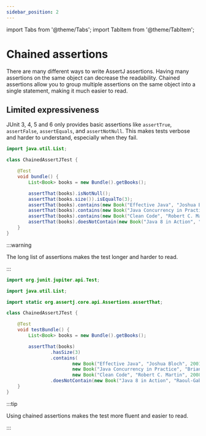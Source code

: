 ```yaml
---
sidebar_position: 2
---
```

import Tabs from '@theme/Tabs';
import TabItem from '@theme/TabItem';

# Chained assertions

There are many different ways to write AssertJ assertions.
Having many assertions on the same object can decrease the readability.
Chained assertions allow you to group multiple assertions on the same object into a single statement, making it much easier to read.

## Limited expressiveness

JUnit 3, 4, 5 and 6 only provides basic assertions like `assertTrue`, `assertFalse`, `assertEquals`, and `assertNotNull`.
This makes tests verbose and harder to understand, especially when they fail.

<Tabs>
<TabItem value="before" label="Before">

```java title="ChainedAssertJTest.java"
import java.util.List;

class ChainedAssertJTest {

    @Test
    void bundle() {
        List<Book> books = new Bundle().getBooks();

        assertThat(books).isNotNull();
        assertThat(books.size()).isEqualTo(3);
        assertThat(books).contains(new Book("Effective Java", "Joshua Bloch", 2001));
        assertThat(books).contains(new Book("Java Concurrency in Practice", "Brian Goetz", 2006));
        assertThat(books).contains(new Book("Clean Code", "Robert C. Martin", 2008));
        assertThat(books).doesNotContain(new Book("Java 8 in Action", "Raoul-Gabriel Urma", 2014));
    }
}
```

:::warning

The long list of assertions makes the test longer and harder to read.

:::

</TabItem>
<TabItem value="after" label="After">

```java title="ChainedAssertJTest.java"
import org.junit.jupiter.api.Test;

import java.util.List;

import static org.assertj.core.api.Assertions.assertThat;

class ChainedAssertJTest {

    @Test
    void testBundle() {
        List<Book> books = new Bundle().getBooks();

        assertThat(books)
                .hasSize(3)
                .contains(
                        new Book("Effective Java", "Joshua Bloch", 2001),
                        new Book("Java Concurrency in Practice", "Brian Goetz", 2006),
                        new Book("Clean Code", "Robert C. Martin", 2008))
                .doesNotContain(new Book("Java 8 in Action", "Raoul-Gabriel Urma", 2014));
    }
}
```

:::tip

Using chained assertions makes the test more fluent and easier to read.

:::

</TabItem>
</Tabs>

